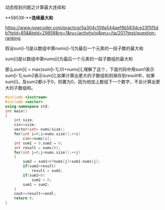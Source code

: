 动态规划问题之计算最大连续和

**58539-****连续最大和**

https://www.nowcoder.com/practice/5a304c109a544aef9b583dce23f5f5db?tpId=85&&tqId=29858&rp=1&ru=/activity/oj&qru=/ta/2017test/question-ranking

假设sun[i-1]是以数组中第nums[i-1]为最后一个元素的一段子数的最大和

sum[i]是以数组中第nums[i]为最后一个元素的一段子数组的最大和

那么sum[i] = max(sum[i-1],0)+nums[i],理解了这个，下面代码中用sum1表示sum[i-1],sum2表示sum[i],如果计算出更大的子数组和则保存到result中，如果sum[i]，及sum2都小于0，则置为0，因为他加上数组下一个数字，不会计算出更大的子数组和。

```c++
#include <iostream>
#include <vector>
using namespace std;
int main()
{
    int size;
    cin>>size;
    vector<int> nums(size);
    for(int i=0;i<nums.size();++i)
        cin>>nums[i];
    int sum1 = 0,sum2 = 0;
    int result = nums[0];
    for(int j=0;j<nums.size();++j)
    {
        sum2 = sum1>0?nums[j]+sum1:nums[j];
        if(sum2>result)
            result = sum2;
        if(sum2<0)
            sum2 = 0;
        sum1 = sum2;
    }
    cout<<result<<endl;
    return 0;
}
```



